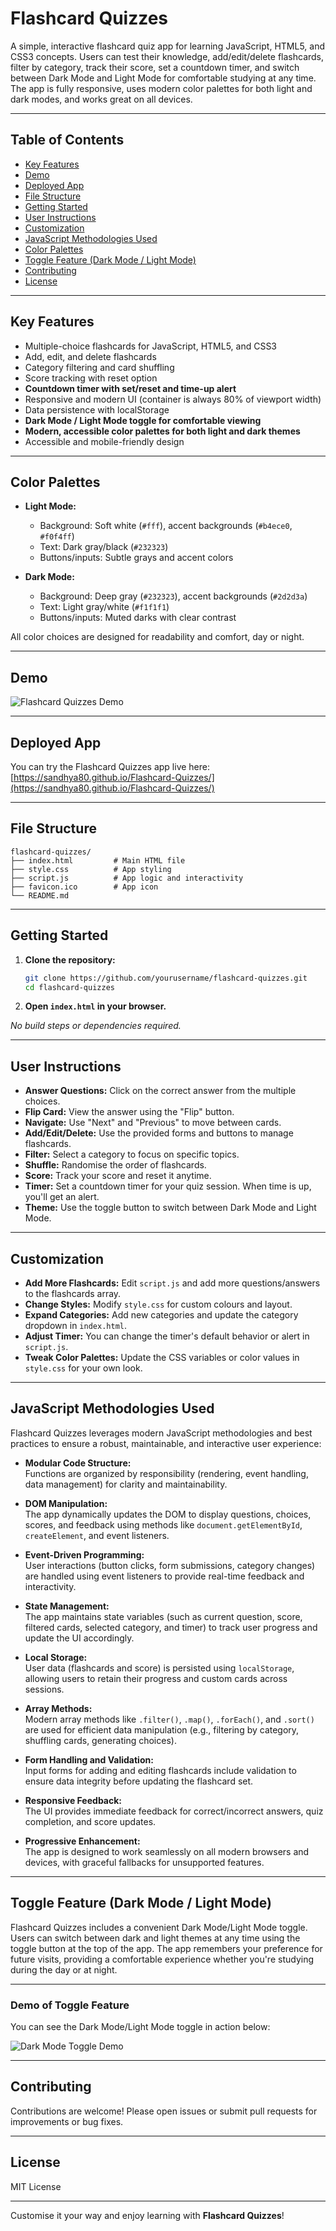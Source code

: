 # Flashcard Quizzes

A simple, interactive flashcard quiz app for learning JavaScript, HTML5, and CSS3 concepts. Users can test their knowledge, add/edit/delete flashcards, filter by category, track their score, set a countdown timer, and switch between Dark Mode and Light Mode for comfortable studying at any time. The app is fully responsive, uses modern color palettes for both light and dark modes, and works great on all devices.

---

## Table of Contents

- [Key Features](#key-features)
- [Demo](#demo)
- [Deployed App](#deployed-app)
- [File Structure](#file-structure)
- [Getting Started](#getting-started)
- [User Instructions](#user-instructions)
- [Customization](#customization)
- [JavaScript Methodologies Used](#javascript-methodologies-used)
- [Color Palettes](#color-palettes)
- [Toggle Feature (Dark Mode / Light Mode)](#toggle-feature-dark-mode--light-mode)
- [Contributing](#contributing)
- [License](#license)

---

## Key Features

- Multiple-choice flashcards for JavaScript, HTML5, and CSS3
- Add, edit, and delete flashcards
- Category filtering and card shuffling
- Score tracking with reset option
- **Countdown timer with set/reset and time-up alert**
- Responsive and modern UI (container is always 80% of viewport width)
- Data persistence with localStorage
- **Dark Mode / Light Mode toggle for comfortable viewing**
- **Modern, accessible color palettes for both light and dark themes**
- Accessible and mobile-friendly design

---

## Color Palettes

- **Light Mode:**  
  - Background: Soft white (`#fff`), accent backgrounds (`#b4ece0`, `#f0f4ff`)
  - Text: Dark gray/black (`#232323`)
  - Buttons/inputs: Subtle grays and accent colors

- **Dark Mode:**  
  - Background: Deep gray (`#232323`), accent backgrounds (`#2d2d3a`)
  - Text: Light gray/white (`#f1f1f1`)
  - Buttons/inputs: Muted darks with clear contrast

All color choices are designed for readability and comfort, day or night.

---

## Demo

![Flashcard Quizzes Demo](./demo.gif)

---

## Deployed App

You can try the Flashcard Quizzes app live here:  
[https://sandhya80.github.io/Flashcard-Quizzes/](https://sandhya80.github.io/Flashcard-Quizzes/)

---

## File Structure

```plaintext
flashcard-quizzes/
├── index.html         # Main HTML file
├── style.css          # App styling
├── script.js          # App logic and interactivity
├── favicon.ico        # App icon 
└── README.md
```

---

## Getting Started

1. **Clone the repository:**

   ```bash
   git clone https://github.com/yourusername/flashcard-quizzes.git
   cd flashcard-quizzes
   ```

2. **Open `index.html` in your browser.**

_No build steps or dependencies required._

---

## User Instructions

- **Answer Questions:** Click on the correct answer from the multiple choices.
- **Flip Card:** View the answer using the "Flip" button.
- **Navigate:** Use "Next" and "Previous" to move between cards.
- **Add/Edit/Delete:** Use the provided forms and buttons to manage flashcards.
- **Filter:** Select a category to focus on specific topics.
- **Shuffle:** Randomise the order of flashcards.
- **Score:** Track your score and reset it anytime.
- **Timer:** Set a countdown timer for your quiz session. When time is up, you'll get an alert.
- **Theme:** Use the toggle button to switch between Dark Mode and Light Mode.

---

## Customization

- **Add More Flashcards:** Edit `script.js` and add more questions/answers to the flashcards array.
- **Change Styles:** Modify `style.css` for custom colours and layout.
- **Expand Categories:** Add new categories and update the category dropdown in `index.html`.
- **Adjust Timer:** You can change the timer's default behavior or alert in `script.js`.
- **Tweak Color Palettes:** Update the CSS variables or color values in `style.css` for your own look.

---

## JavaScript Methodologies Used

Flashcard Quizzes leverages modern JavaScript methodologies and best practices to ensure a robust, maintainable, and interactive user experience:

- **Modular Code Structure:**  
  Functions are organized by responsibility (rendering, event handling, data management) for clarity and maintainability.

- **DOM Manipulation:**  
  The app dynamically updates the DOM to display questions, choices, scores, and feedback using methods like `document.getElementById`, `createElement`, and event listeners.

- **Event-Driven Programming:**  
  User interactions (button clicks, form submissions, category changes) are handled using event listeners to provide real-time feedback and interactivity.

- **State Management:**  
  The app maintains state variables (such as current question, score, filtered cards, selected category, and timer) to track user progress and update the UI accordingly.

- **Local Storage:**  
  User data (flashcards and score) is persisted using `localStorage`, allowing users to retain their progress and custom cards across sessions.

- **Array Methods:**  
  Modern array methods like `.filter()`, `.map()`, `.forEach()`, and `.sort()` are used for efficient data manipulation (e.g., filtering by category, shuffling cards, generating choices).

- **Form Handling and Validation:**  
  Input forms for adding and editing flashcards include validation to ensure data integrity before updating the flashcard set.

- **Responsive Feedback:**  
  The UI provides immediate feedback for correct/incorrect answers, quiz completion, and score updates.

- **Progressive Enhancement:**  
  The app is designed to work seamlessly on all modern browsers and devices, with graceful fallbacks for unsupported features.

---

## Toggle Feature (Dark Mode / Light Mode)

Flashcard Quizzes includes a convenient Dark Mode/Light Mode toggle. Users can switch between dark and light themes at any time using the toggle button at the top of the app. The app remembers your preference for future visits, providing a comfortable experience whether you're studying during the day or at night.

---

### Demo of Toggle Feature

You can see the Dark Mode/Light Mode toggle in action below:

![Dark Mode Toggle Demo](togglebtn.gif)

---

## Contributing

Contributions are welcome! Please open issues or submit pull requests for improvements or bug fixes.

---

## License

MIT License

---

Customise it your way and enjoy learning with **Flashcard Quizzes**!
